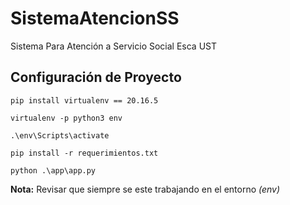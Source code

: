 # SistemaAtencionSS
Sistema Para Atención a Servicio Social Esca UST

## Configuración de Proyecto

```
pip install virtualenv == 20.16.5
```

```
virtualenv -p python3 env
```

```
.\env\Scripts\activate
```

```
pip install -r requerimientos.txt
```

```
python .\app\app.py
```

**Nota:** Revisar que siempre se este trabajando en el entorno *(env)*
